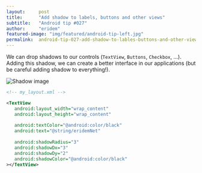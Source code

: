 ```yaml
---
layout:     post
title:      "Add shadow to labels, buttons and other views"
subtitle:   "Android tip #027"
author:     "eridem"
featured-image: "img/featured/android-tip-left.jpg"
permalink:  android-tip-027-add-shadow-to-lables-buttons-and-other-view
---
```


We can drop shadows to our controls (`TextView`, `Buttons`, `Checkbox`, …). Adding this shadow, we can create a better interface in our applications (but be careful adding shadow to everything!).

![Shadow image](/img/posts/2011-06-03-shadow.png)

```xml
<!-- my_layout.xml -->

<TextView
   android:layout_width="wrap_content"
   android:layout_height="wrap_content"
   
   android:textColor="@android:color/black"
   android:text="@string/eridemNet"
   
   android:shadowRadius="3"
   android:shadowDx="3"
   android:shadowDy="2"
   android:shadowColor="@android:color/black"
></TextView>
```
